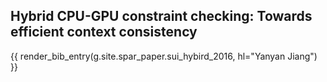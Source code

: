 ## Hybrid CPU-GPU constraint checking: Towards efficient context consistency

{{ render_bib_entry(g.site.spar_paper.sui_hybird_2016, hl="Yanyan Jiang") }}
